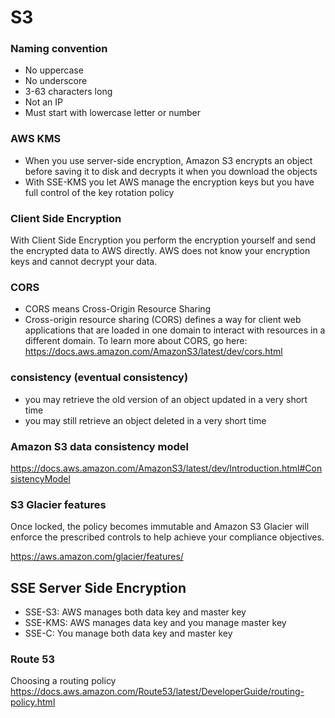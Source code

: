 # S3

### Naming convention
- No uppercase
- No underscore
- 3-63 characters long
- Not an IP
- Must start with lowercase letter or number


### AWS KMS
- When you use server-side encryption, Amazon S3 encrypts an object before saving it to disk and decrypts it when you download the objects
- With SSE-KMS you let AWS manage the encryption keys but you have full control of the key rotation policy

### Client Side Encryption
With Client Side Encryption you perform the encryption yourself and send the encrypted data to AWS directly. AWS does not know your encryption keys and cannot decrypt your data.



### CORS
- CORS means Cross-Origin Resource Sharing
- Cross-origin resource sharing (CORS) defines a way for client web applications that are loaded in one domain to interact with resources in a different domain. To learn more about CORS, go here: https://docs.aws.amazon.com/AmazonS3/latest/dev/cors.html



### consistency (eventual consistency)
- you may retrieve the old version of an object updated in a very short time
- you may still retrieve an object deleted in a very short time


### Amazon S3 data consistency model
https://docs.aws.amazon.com/AmazonS3/latest/dev/Introduction.html#ConsistencyModel

### S3 Glacier features
Once locked, the policy becomes immutable and Amazon S3 Glacier will enforce the prescribed controls to help achieve your compliance objectives.

https://aws.amazon.com/glacier/features/

## SSE Server Side Encryption
- SSE-S3: AWS manages both data key and master key
- SSE-KMS: AWS manages data key and you manage master key
- SSE-C: You manage both data key and master key


### Route 53
Choosing a routing policy
https://docs.aws.amazon.com/Route53/latest/DeveloperGuide/routing-policy.html